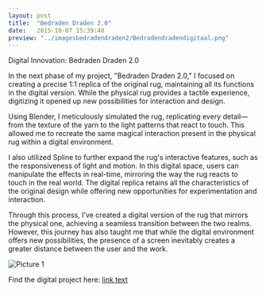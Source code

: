 ```yaml
---
layout: post
title:  "Bedraden Draden 2.0"
date:   2015-10-07 15:39:40
preview: "../imagesbedradendraden2/Bedradendradendigitaal.png"
---
```



Digital Innovation: Bedraden Draden 2.0

In the next phase of my project, "Bedraden Draden 2.0," I focused on creating a precise 1:1 replica of the original rug, maintaining all its functions in the digital version. While the physical rug provides a tactile experience, digitizing it opened up new possibilities for interaction and design.

Using Blender, I meticulously simulated the rug, replicating every detail—from the texture of the yarn to the light patterns that react to touch. This allowed me to recreate the same magical interaction present in the physical rug within a digital environment.

I also utilized Spline to further expand the rug's interactive features, such as the responsiveness of light and motion. In this digital space, users can manipulate the effects in real-time, mirroring the way the rug reacts to touch in the real world. The digital replica retains all the characteristics of the original design while offering new opportunities for experimentation and interaction.

Through this process, I’ve created a digital version of the rug that mirrors the physical one, achieving a seamless transition between the two realms. However, this journey has also taught me that while the digital environment offers new possibilities, the presence of a screen inevitably creates a greater distance between the user and the work.

![Picture 1](../../../../imagesbedradendraden2/Bedradendradendigitaal.png) 

Find the digital project here:
[link text](https://my.spline.design/untitled-830011f998efa79f126a02821e0ba6ba/)

